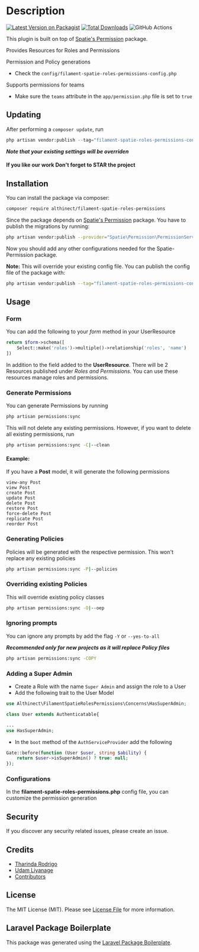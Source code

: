 # Description

[![Latest Version on Packagist](https://img.shields.io/packagist/v/althinect/filament-spatie-roles-permissions.svg?style=flat-square)](https://packagist.org/packages/althinect/filament-spatie-roles-permissions)
[![Total Downloads](https://img.shields.io/packagist/dt/althinect/filament-spatie-roles-permissions.svg?style=flat-square)](https://packagist.org/packages/althinect/filament-spatie-roles-permissions)
![GitHub Actions](https://github.com/althinect/filament-spatie-roles-permissions/actions/workflows/main.yml/badge.svg)

This plugin is built on top of [Spatie's Permission](https://spatie.be/docs/laravel-permission/v5/introduction) package. 

Provides Resources for Roles and Permissions

Permission and Policy generations
- Check the ``config/filament-spatie-roles-permissions-config.php``

Supports permissions for teams
- Make sure the ``teams`` attribute in the ``app/permission.php`` file is set to ``true``

## Updating

After performing a ```composer update```, run

```php
php artisan vendor:publish --tag="filament-spatie-roles-permissions-config" --force
```
***Note that your existing settings will be overriden***

#### If you like our work Don't forget to STAR the project 

## Installation

You can install the package via composer:

```bash
composer require althinect/filament-spatie-roles-permissions
```

Since the package depends on [Spatie's Permission](https://spatie.be/docs/laravel-permission/v5/introduction) package. You have to publish the migrations by running:
```bash
php artisan vendor:publish --provider="Spatie\Permission\PermissionServiceProvider"
```

Now you should add any other configurations needed for the Spatie-Permission package.

**Note:** This will override your existing config file.
You can publish the config file of the package with:
```bash
php artisan vendor:publish --tag="filament-spatie-roles-permissions-config" --force
```

## Usage

### Form

You can add the following to your *form* method in your UserResource 

```php
return $form->schema([
    Select::make('roles')->multiple()->relationship('roles', 'name')
])
```

In addition to the field added to the **UserResource**. There will be 2 Resources published under *Roles and Permissions*. You can use these resources manage roles and permissions.

### Generate Permissions

You can generate Permissions by running
```bash
php artisan permissions:sync
```

This will not delete any existing permissions. However, if you want to delete all existing permissions, run

```bash
php artisan permissions:sync -C|--clean
```

#### Example: 
If you have a **Post** model, it will generate the following permissions
```
view-any Post
view Post
create Post
update Post
delete Post
restore Post
force-delete Post
replicate Post
reorder Post
```

### Generating Policies
Policies will be generated with the respective permission. This won't replace any existing policies

```bash
php artisan permissions:sync -P|--policies
```

### Overriding existing Policies
This will override existing policy classes

```bash
php artisan permissions:sync -O|--oep
```

### Ignoring prompts
You can ignore any prompts by add the flag ``-Y`` or ``--yes-to-all`` 

***Recommended only for new projects as it will replace Policy files***

```bash
php artisan permissions:sync -COPY
```

### Adding a Super Admin

* Create a Role with the name `Super Admin` and assign the role to a User
* Add the following trait to the User Model

```php
use Althinect\FilamentSpatieRolesPermissions\Concerns\HasSuperAdmin;

class User extends Authenticatable{

...
use HasSuperAdmin;
```

* In the `boot` method of the `AuthServiceProvider` add the following

```php
Gate::before(function (User $user, string $ability) {
    return $user->isSuperAdmin() ? true: null;     
});
```

### Configurations

In the **filament-spatie-roles-permissions.php** config file, you can customize the permission generation

## Security

If you discover any security related issues, please create an issue.

## Credits

-   [Tharinda Rodrigo](https://github.com/UdamLiyanage/)
-   [Udam Liyanage](https://github.com/UdamLiyanage/)
-   [Contributors](https://github.com/Althinect/filament-spatie-roles-permissions/graphs/contributors)

## License

The MIT License (MIT). Please see [License File](LICENSE.md) for more information.

## Laravel Package Boilerplate

This package was generated using the [Laravel Package Boilerplate](https://laravelpackageboilerplate.com).
